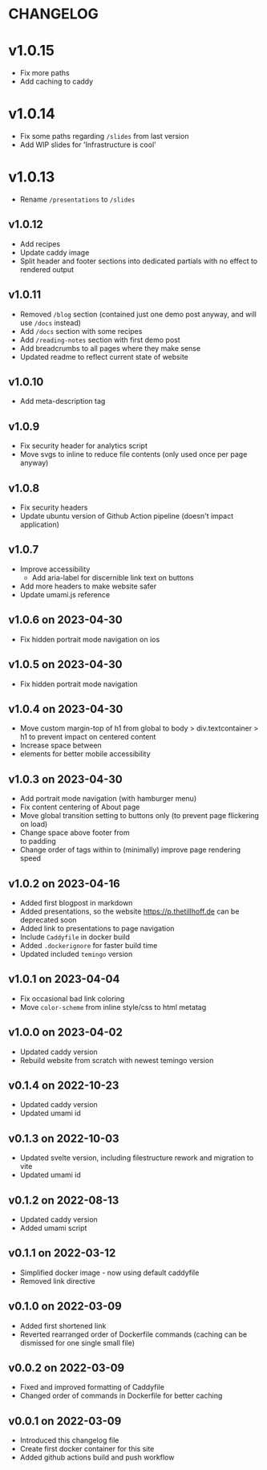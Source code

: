 # CHANGELOG

# v1.0.15
- Fix more paths
- Add caching to caddy

# v1.0.14
- Fix some paths regarding `/slides` from last version
- Add WIP slides for 'Infrastructure is cool'

# v1.0.13
- Rename `/presentations` to `/slides`

## v1.0.12
- Add recipes
- Update caddy image
- Split header and footer sections into dedicated partials with no effect to rendered output

## v1.0.11
- Removed `/blog` section (contained just one demo post anyway, and will use `/docs` instead)
- Add `/docs` section with some recipes
- Add `/reading-notes` section with first demo post
- Add breadcrumbs to all pages where they make sense
- Updated readme to reflect current state of website

## v1.0.10
- Add meta-description tag

## v1.0.9
- Fix security header for analytics script
- Move svgs to inline to reduce file contents (only used once per page anyway)

## v1.0.8
- Fix security headers
- Update ubuntu version of Github Action pipeline (doesn't impact application)

## v1.0.7
- Improve accessibility
  - Add aria-label for discernible link text on buttons
- Add more headers to make website safer
- Update umami.js reference

## v1.0.6 on 2023-04-30
- Fix hidden portrait mode navigation on ios

## v1.0.5 on 2023-04-30
- Fix hidden portrait mode navigation

## v1.0.4 on 2023-04-30
- Move custom margin-top of h1 from global to body > div.textcontainer > h1 to prevent impact on centered content
- Increase space between <li> elements for better mobile accessibility

## v1.0.3 on 2023-04-30
- Add portrait mode navigation (with hamburger menu)
- Fix content centering of About page
- Move global transition setting to buttons only (to prevent page flickering on load)
- Change space above footer from <br> to padding
- Change order of tags within <head> to (minimally) improve page rendering speed

## v1.0.2 on 2023-04-16
- Added first blogpost in markdown
- Added presentations, so the website https://p.thetillhoff.de can be deprecated soon
- Added link to presentations to page navigation
- Include `Caddyfile` in docker build
- Added `.dockerignore` for faster build time
- Updated included `temingo` version

## v1.0.1 on 2023-04-04
- Fix occasional bad link coloring
- Move `color-scheme` from inline style/css to html metatag

## v1.0.0 on 2023-04-02
- Updated caddy version
- Rebuild website from scratch with newest temingo version

## v0.1.4 on 2022-10-23
- Updated caddy version
- Updated umami id

## v0.1.3 on 2022-10-03
- Updated svelte version, including filestructure rework and migration to vite
- Updated umami id

## v0.1.2 on 2022-08-13
- Updated caddy version
- Added umami script

## v0.1.1 on 2022-03-12
- Simplified docker image - now using default caddyfile
- Removed link directive

## v0.1.0 on 2022-03-09
- Added first shortened link
- Reverted rearranged order of Dockerfile commands (caching can be dismissed for one single small file)

## v0.0.2 on 2022-03-09
- Fixed and improved formatting of Caddyfile
- Changed order of commands in Dockerfile for better caching

## v0.0.1 on 2022-03-09
- Introduced this changelog file
- Create first docker container for this site
- Added github actions build and push workflow
